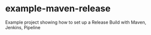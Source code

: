 # example-maven-release
Example project showing how to set up a Release Build with Maven, Jenkins, Pipeline
